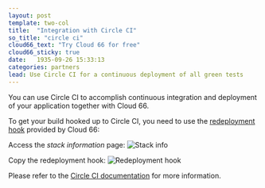 ```yaml
---
layout: post
template: two-col
title:  "Integration with Circle CI"
so_title: "circle ci"
cloud66_text: "Try Cloud 66 for free"
cloud66_sticky: true
date:   1935-09-26 15:33:13
categories: partners
lead: Use Circle CI for a continuous deployment of all green tests
---
```


You can use Circle CI to accomplish continuous integration and deployment of your application together with Cloud 66.

To get your build hooked up to Circle CI, you need to use the [redeployment hook](/stack-features/redeployment-hook.html) provided by Cloud 66:

Access the _stack information_ page:
![Stack info](http://cdn.cloud66.com/images/help/stack_information.png)

Copy the redeployment hook:
![Redeployment hook](http://cdn.cloud66.com/images/help/stack_info_overlay.png)

Please refer to the [Circle CI documentation](https://circleci.com/docs/configuration) for more information.